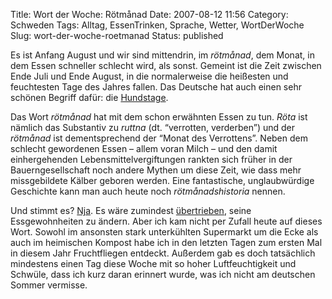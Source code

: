 Title: Wort der Woche: Rötmånad
Date: 2007-08-12 11:56
Category: Schweden
Tags: Alltag, EssenTrinken, Sprache, Wetter, WortDerWoche
Slug: wort-der-woche-roetmanad
Status: published

Es ist Anfang August und wir sind mittendrin, im *rötmånad*, dem Monat,
in dem Essen schneller schlecht wird, als sonst. Gemeint ist die Zeit
zwischen Ende Juli und Ende August, in die normalerweise die heißesten
und feuchtesten Tage des Jahres fallen. Das Deutsche hat auch einen sehr
schönen Begriff dafür: die
[Hundstage](http://de.wikipedia.org/wiki/Hundstage).

Das Wort *rötmånad* hat mit dem schon erwähnten Essen zu tun. *Röta* ist
nämlich das Substantiv zu *ruttna* (dt. “verrotten, verderben”) und der
*rötmånad* ist dementsprechend der “Monat des Verrottens”. Neben dem
schlecht gewordenen Essen – allem voran Milch – und den damit
einhergehenden Lebensmittelvergiftungen rankten sich früher in der
Bauerngesellschaft noch andere Mythen um diese Zeit, wie dass mehr
missgebildete Kälber geboren werden. Eine fantastische, unglaubwürdige
Geschichte kann man auch heute noch *rötmånadshistoria* nennen.

Und stimmt es? [Nja](http://www.fiket.de/2007/03/06/nja-jein/). Es wäre
zumindest
[übertrieben](http://www.dn.se/DNet/jsp/polopoly.jsp?d=554&a=673527),
seine Essgewohnheiten zu ändern. Aber ich kam nicht per Zufall heute auf
dieses Wort. Sowohl im ansonsten stark unterkühlten Supermarkt um die
Ecke als auch im heimischen Kompost habe ich in den letzten Tagen zum
ersten Mal in diesem Jahr Fruchtfliegen entdeckt. Außerdem gab es doch
tatsächlich mindestens einen Tag diese Woche mit so hoher
Luftfeuchtigkeit und Schwüle, dass ich kurz daran erinnert wurde, was
ich nicht am deutschen Sommer vermisse.

